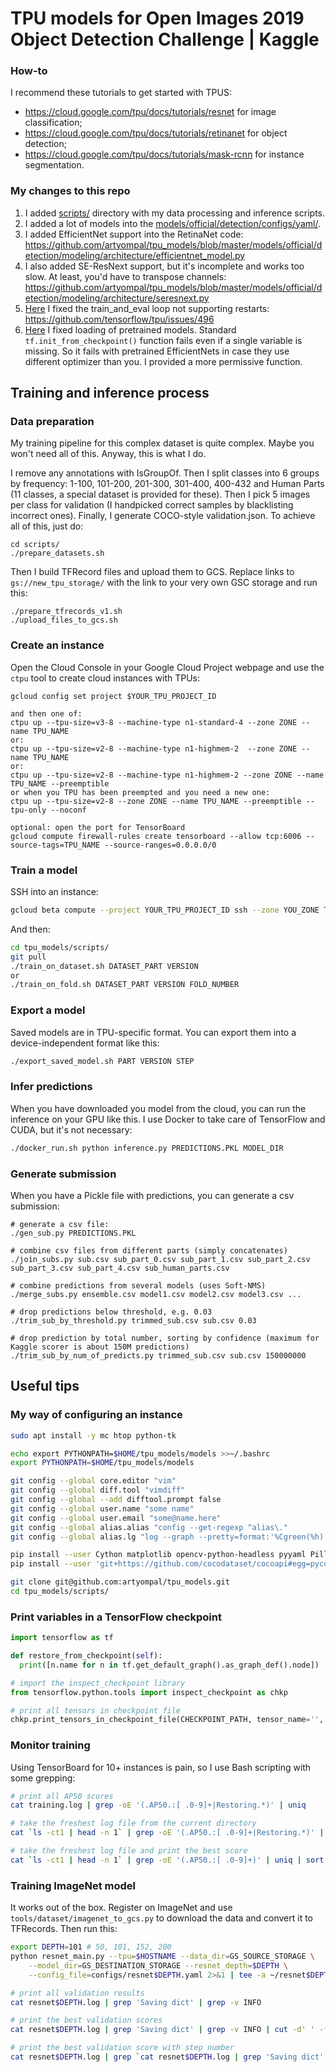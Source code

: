 # TPU models for Open Images 2019 Object Detection Challenge | Kaggle

### How-to

I recommend these tutorials to get started with TPUS:
* https://cloud.google.com/tpu/docs/tutorials/resnet for image classification;
* https://cloud.google.com/tpu/docs/tutorials/retinanet for object detection;
* https://cloud.google.com/tpu/docs/tutorials/mask-rcnn for instance segmentation.

### My changes to this repo

1. I added [scripts/](https://github.com/artyompal/tpu_models/tree/master/scripts) directory with my data processing and inference scripts.
2. I added a lot of models into the [models/official/detection/configs/yaml/](https://github.com/artyompal/tpu_models/tree/master/models/official/detection/configs/yaml).
3. I added EfficientNet support into the RetinaNet code: https://github.com/artyompal/tpu_models/blob/master/models/official/detection/modeling/architecture/efficientnet_model.py
4. I also added SE-ResNext support, but it's incomplete and works too slow. At least, you'd have to transpose channels: https://github.com/artyompal/tpu_models/blob/master/models/official/detection/modeling/architecture/seresnext.py
5. [Here](https://github.com/artyompal/tpu_models/commit/c58a31491932b801f31dc9f65894fbd8f492a0a9) I fixed the train_and_eval loop not supporting restarts: https://github.com/tensorflow/tpu/issues/496
6. [Here](https://github.com/artyompal/tpu_models/blob/master/models/official/detection/modeling/base_model.py#L182) I fixed loading of pretrained models. Standard `tf.init_from_checkpoint()` function fails even if a single variable is missing. So it fails with pretrained EfficientNets in case they use different optimizer than you. I provided a more permissive function.


## Training and inference process

### Data preparation

My training pipeline for this complex dataset is quite complex. Maybe you won't need all of this. Anyway, this is what I do.

I remove any annotations with IsGroupOf. Then I split classes into 6 groups by frequency: 1-100, 101-200, 201-300, 301-400, 400-432 and Human Parts (11 classes, a special dataset is provided for these). Then I pick 5 images per class for validation (I handpicked correct samples by blacklisting incorrect ones). Finally, I generate COCO-style validation.json. To achieve all of this, just do:
```
cd scripts/
./prepare_datasets.sh
```

Then I build TFRecord files and upload them to GCS. Replace links to `gs://new_tpu_storage/` with the link to your very own GSC storage and run this:
```
./prepare_tfrecords_v1.sh
./upload_files_to_gcs.sh 
```


### Create an instance

Open the Cloud Console in your Google Cloud Project webpage and use the `ctpu` tool to create cloud instances with TPUs:
```
gcloud config set project $YOUR_TPU_PROJECT_ID

and then one of:
ctpu up --tpu-size=v3-8 --machine-type n1-standard-4 --zone ZONE --name TPU_NAME
or:
ctpu up --tpu-size=v2-8 --machine-type n1-highmem-2  --zone ZONE --name TPU_NAME
or:
ctpu up --tpu-size=v2-8 --machine-type n1-highmem-2 --zone ZONE --name TPU_NAME --preemptible
or when you TPU has been preempted and you need a new one:
ctpu up --tpu-size=v2-8 --zone ZONE --name TPU_NAME --preemptible --tpu-only --noconf

optional: open the port for TensorBoard
gcloud compute firewall-rules create tensorboard --allow tcp:6006 --source-tags=TPU_NAME --source-ranges=0.0.0.0/0
```


### Train a model

SSH into an instance:
```bash
gcloud beta compute --project YOUR_TPU_PROJECT_ID ssh --zone YOU_ZONE TPU_NAME
```

And then:
```bash
cd tpu_models/scripts/
git pull
./train_on_dataset.sh DATASET_PART VERSION
or
./train_on_fold.sh DATASET_PART VERSION FOLD_NUMBER
```


### Export a model

Saved models are in TPU-specific format. You can export them into a device-independent format like this:
```bash
./export_saved_model.sh PART VERSION STEP
```

### Infer predictions

When you have downloaded you model from the cloud, you can run the inference on your GPU like this. I use Docker to take care of TensorFlow and CUDA, but it's not necessary:
```bash
./docker_run.sh python inference.py PREDICTIONS.PKL MODEL_DIR
```

### Generate submission

When you have a Pickle file with predictions, you can generate a csv submission:
```
# generate a csv file:
./gen_sub.py PREDICTIONS.PKL

# combine csv files from different parts (simply concatenates)
./join_subs.py sub.csv sub_part_0.csv sub_part_1.csv sub_part_2.csv sub_part_3.csv sub_part_4.csv sub_human_parts.csv

# combine predictions from several models (uses Soft-NMS)
./merge_subs.py ensemble.csv model1.csv model2.csv model3.csv ...

# drop predictions below threshold, e.g. 0.03
./trim_sub_by_threshold.py trimmed_sub.csv sub.csv 0.03

# drop prediction by total number, sorting by confidence (maximum for Kaggle scorer is about 150M predictions)
./trim_sub_by_num_of_predicts.py trimmed_sub.csv sub.csv 150000000
```

## Useful tips

### My way of configuring an instance

```bash
sudo apt install -y mc htop python-tk

echo export PYTHONPATH=$HOME/tpu_models/models >>~/.bashrc
export PYTHONPATH=$HOME/tpu_models/models

git config --global core.editor "vim"
git config --global diff.tool "vimdiff"
git config --global --add difftool.prompt false
git config --global user.name "some name"
git config --global user.email "some@name.here"
git config --global alias.alias "config --get-regexp ^alias\."
git config --global alias.lg "log --graph --pretty=format:'%Cgreen(%h) -%Cblue(%ci) %C(yellow)<%an>%d%Creset %s' --abbrev-commit"

pip install --user Cython matplotlib opencv-python-headless pyyaml Pillow
pip install --user 'git+https://github.com/cocodataset/cocoapi#egg=pycocotools&subdirectory=PythonAPI'

git clone git@github.com:artyompal/tpu_models.git
cd tpu_models/scripts/
```

### Print variables in a TensorFlow checkpoint

```python
import tensorflow as tf

def restore_from_checkpoint(self):
  print([n.name for n in tf.get_default_graph().as_graph_def().node])

# import the inspect_checkpoint library
from tensorflow.python.tools import inspect_checkpoint as chkp

# print all tensors in checkpoint file
chkp.print_tensors_in_checkpoint_file(CHECKPOINT_PATH, tensor_name='', all_tensors=True)
```

### Monitor training

Using TensorBoard for 10+ instances is pain, so I use Bash scripting with some grepping:

```bash
# print all AP50 scores
cat training.log | grep -oE '(.AP50.:[ .0-9]+|Restoring.*)' | uniq

# take the freshest log file from the current directory
cat `ls -ct1 | head -n 1` | grep -oE '(.AP50.:[ .0-9]+|Restoring.*)' | uniq

# take the freshest log file and print the best score
cat `ls -ct1 | head -n 1` | grep -oE '(.AP50.:[ .0-9]+)' | uniq | sort -r | head -n 1
```

### Training ImageNet model
It works out of the box. Register on ImageNet and use `tools/dataset/imagenet_to_gcs.py` to download the data and convert it to TFRecords. Then run this:

```bash
export DEPTH=101 # 50, 101, 152, 200
python resnet_main.py --tpu=$HOSTNAME --data_dir=GS_SOURCE_STORAGE \
    --model_dir=GS_DESTINATION_STORAGE --resnet_depth=$DEPTH \
    --config_file=configs/resnet$DEPTH.yaml 2>&1 | tee -a ~/resnet$DEPTH.log

# print all validation results
cat resnet$DEPTH.log | grep 'Saving dict' | grep -v INFO

# print the best validation scores
cat resnet$DEPTH.log | grep 'Saving dict' | grep -v INFO | cut -d' ' -f 19- | sort -r | head

# print the best validation score with step number
cat resnet$DEPTH.log | grep `cat resnet$DEPTH.log | grep 'Saving dict' | grep -v INFO | cut -d' ' -f 19 | sort -r | head -n 1` | grep Saving | grep INFO
```
